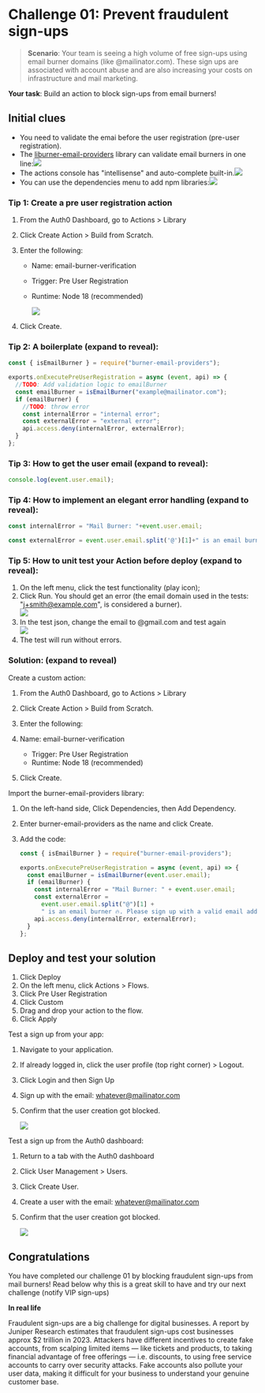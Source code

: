 # Challenge 01: Prevent fraudulent sign-ups

> **Scenario**: Your team is seeing a high volume of free sign-ups using email burner domains (like @mailinator.com). These sign ups are associated with account abuse and are also increasing your costs on infrastructure and mail marketing.

**Your task**: Build an action to block sign-ups from email burners!

## Initial clues

- You need to validate the emai before the user registration (pre-user registration).
- The [liburner-email-providers](https://www.google.com/url?q=https://www.npmjs.com/package/burner-email-providers&sa=D&source=editors&ust=1715877455182162&usg=AOvVaw1ZR-d8m2DSfZXwQuRNjzYy) library can validate email burners in one line:![](images/image5.png)
- The actions console has "intellisense" and auto-complete built-in.![](images/image16.png)
- You can use the dependencies menu to add npm libraries:![](images/image13.png)

### Tip 1: Create a pre user registration action

1. From the Auth0 Dashboard, go to Actions > Library
2. Click Create Action > Build from Scratch.
3. Enter the following:

   - Name: email-burner-verification
   - Trigger: Pre User Registration
   - Runtime: Node 18 (recommended)

     ![](images/image32.png)

4. Click Create.

### Tip 2: A boilerplate (expand to reveal):

```javascript
const { isEmailBurner } = require("burner-email-providers");

exports.onExecutePreUserRegistration = async (event, api) => {
  //TODO: Add validation logic to emailBurner
  const emailBurner = isEmailBurner("example@mailinator.com");
  if (emailBurner) {
    //TODO: throw error
    const internalError = "internal error";
    const externalError = "external error";
    api.access.deny(internalError, externalError);
  }
};
```

### Tip 3: How to get the user email (expand to reveal):

```javascript
console.log(event.user.email);
```

### Tip 4: How to implement an elegant error handling (expand to reveal):

```javascript
const internalError = "Mail Burner: "+event.user.email;

const externalError = event.user.email.split('@')[1]+" is an email burner 🔥. Please sign up with a valid email address";
```

### Tip 5: How to unit test your Action before deploy (expand to reveal):

1. On the left menu, click the test functionality (play icon);
1. Click Run. You should get an error (the email domain used in the tests: "j+smith@example.com", is considered a burner).  
   ![](images/image42.png)
1. In the test json, change the email to @gmail.com and test again  
   ![](images/image31.png)
1. The test will run without errors.

### Solution: (expand to reveal)

Create a custom action:

1. From the Auth0 Dashboard, go to Actions > Library
1. Click Create Action > Build from Scratch.
1. Enter the following:

1. Name: email-burner-verification

   - Trigger: Pre User Registration
   - Runtime: Node 18 (recommended)

1. Click Create.

Import the burner-email-providers library:

1. On the left-hand side, Click Dependencies, then Add Dependency.
1. Enter burner-email-providers as the name and click Create.
1. Add the code:

   ```javascript
   const { isEmailBurner } = require("burner-email-providers");

   exports.onExecutePreUserRegistration = async (event, api) => {
     const emailBurner = isEmailBurner(event.user.email);
     if (emailBurner) {
       const internalError = "Mail Burner: " + event.user.email;
       const externalError =
         event.user.email.split("@")[1] +
         " is an email burner 🔥. Please sign up with a valid email address";
       api.access.deny(internalError, externalError);
     }
   };
   ```

## Deploy and test your solution

1. Click Deploy
1. On the left menu, click Actions > Flows.
1. Click Pre User Registration
1. Click Custom
1. Drag and drop your action to the flow.
1. Click Apply

Test a sign up from your app:

1. Navigate to your application.
1. If already logged in, click the user profile (top right corner) > Logout.
1. Click Login and then Sign Up
1. Sign up with the email: [whatever@mailinator.com](mailto:whatever@mailinator.com)
1. Confirm that the user creation got blocked.

   ![](images/image35.png)

Test a sign up from the Auth0 dashboard:

1. Return to a tab with the Auth0 dashboard
1. Click User Management > Users.
1. Click Create User.
1. Create a user with the email: [whatever@mailinator.com](mailto:whatever@mailinator.com)
1. Confirm that the user creation got blocked.

   ![](images/image38.png)

## Congratulations

You have completed our challenge 01 by blocking fraudulent sign-ups from mail burners! Read below why this is a great skill to have and try our next challenge (notify VIP sign-ups)

**In real life**

Fraudulent sign-ups are a big challenge for digital businesses. A report by Juniper Research estimates that fraudulent sign-ups cost businesses approx $2 trillion in 2023. Attackers have different incentives to create fake accounts, from scalping limited items — like tickets and products, to taking financial advantage of free offerings — i.e. discounts, to using free service accounts to carry over security attacks. Fake accounts also pollute your user data, making it difficult for your business to understand your genuine customer base.
